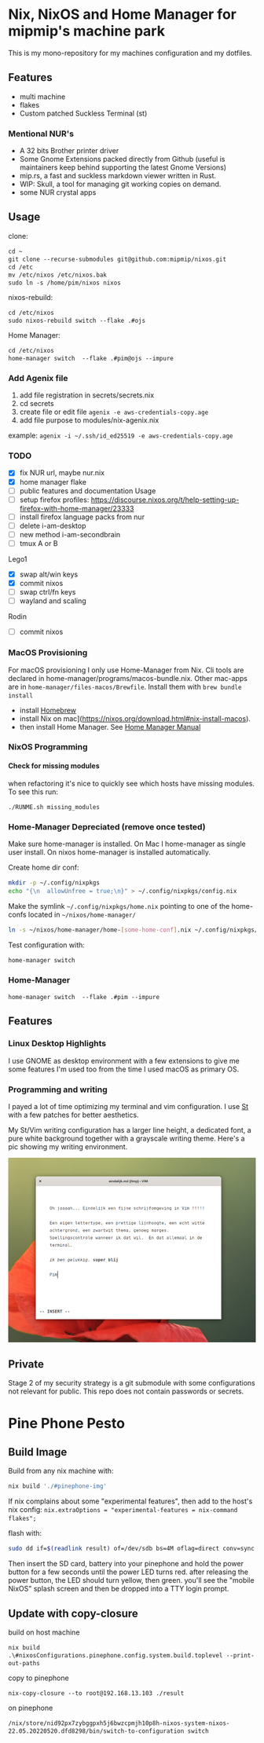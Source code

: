 # Nix, NixOS and Home Manager for mipmip's machine park


This is my mono-repository for my machines configuration and my dotfiles.

## Features

- multi machine
- flakes
- Custom patched Suckless Terminal (st)

### Mentional NUR's
- A 32 bits Brother printer driver
- Some Gnome Extensions packed directly from Github (useful is maintainers keep behind supporting the latest Gnome Versions)
- mip.rs, a fast and suckless markdown viewer written in Rust.
- WIP: Skull, a tool for managing git working copies on demand.
- some NUR crystal apps

## Usage

clone:

```
cd ~
git clone --recurse-submodules git@github.com:mipmip/nixos.git
cd /etc
mv /etc/nixos /etc/nixos.bak
sudo ln -s /home/pim/nixos nixos
```

nixos-rebuild:

```
cd /etc/nixos
sudo nixos-rebuild switch --flake .#ojs
```

Home Manager:

```
cd /etc/nixos
home-manager switch  --flake .#pim@ojs --impure
```

### Add Agenix file

1. add file registration in secrets/secrets.nix
2. cd secrets
3. create file or edit file `agenix -e aws-credentials-copy.age`
4. add file purpose to modules/nix-agenix.nix

example: `agenix -i ~/.ssh/id_ed25519 -e aws-credentials-copy.age`

### TODO

- [x] fix NUR url, maybe nur.nix
- [x] home manager flake
- [ ] public features and documentation Usage
- [ ] setup firefox profiles: https://discourse.nixos.org/t/help-setting-up-firefox-with-home-manager/23333
- [ ] install firefox language packs from nur
- [ ] delete i-am-desktop
- [ ] new method i-am-secondbrain
- [ ] tmux A or B

Lego1
- [x] swap alt/win keys
- [x] commit nixos
- [ ] swap ctrl/fn keys
- [ ] wayland and scaling

Rodin
- [ ] commit nixos

### MacOS Provisioning

For macOS provisioning I only use Home-Manager from Nix. Cli tools are declared
in home-manager/programs/macos-bundle.nix. Other mac-apps are in
`home-manager/files-macos/Brewfile`. Install them with `brew bundle install`

- install [Homebrew](https://brew.sh/)
- install Nix on mac](https://nixos.org/download.html#nix-install-macos).
- then install Home Manager. See [Home Manager Manual](https://nix-community.github.io/home-manager/index.html#sec-install-standalone)

### NixOS Programming

#### Check for missing modules

when refactoring it's nice to quickly see which hosts have missing modules. To
see this run:

```
./RUNME.sh missing_modules
```

### Home-Manager Depreciated (remove once tested)

Make sure home-manager is installed. On Mac I home-manager as single user
install. On nixos home-manager is installed automatically.

Create home dir conf:

```sh
mkdir -p ~/.config/nixpkgs
echo "{\n  allowUnfree = true;\n}" > ~/.config/nixpkgs/config.nix
```

Make the symlink `~/.config/nixpkgs/home.nix` pointing to one of the home-confs
located in `~/nixos/home-manager/`


```sh
ln -s ~/nixos/home-manager/home-[some-home-conf].nix ~/.config/nixpkgs/
```

Test configuration with:

```
home-manager switch
```

### Home-Manager

```
home-manager switch  --flake .#pim --impure
```

## Features

### Linux Desktop Highlights

I use GNOME as desktop environment with a few extensions to give me some
features I'm used too from the time I used macOS as primary OS.

### Programming and writing

I payed a lot of time optimizing my terminal and vim configuration. I use
[St](https://st.suckless.org) with a few patches for better aesthetics.

My St/Vim writing configuration has a larger line height, a dedicated font, a
pure white background together with a grayscale writing theme. Here's a pic
showing my writing environment.

![writing in vim](./docs/gelukkigmetvim.png)

## Private

Stage 2 of my security strategy is a git submodule with some configurations not
relevant for public. This repo does not contain passwords or secrets.


# Pine Phone Pesto

## Build Image

Build from any nix machine with:

```sh
nix build './#pinephone-img'
```

If nix complains about some "experimental features", then add to the host's nix
config: `nix.extraOptions = "experimental-features = nix-command flakes";`

flash with:
```sh
sudo dd if=$(readlink result) of=/dev/sdb bs=4M oflag=direct conv=sync status=progress
```

Then insert the SD card, battery into your pinephone and hold the power button
for a few seconds until the power LED turns red. after releasing the power
button, the LED should turn yellow, then green. you'll see the "mobile NixOS"
splash screen and then be dropped into a TTY login prompt.


## Update with copy-closure

build on host machine

```
nix build .\#nixosConfigurations.pinephone.config.system.build.toplevel --print-out-paths
```

copy to pinephone

```
nix-copy-closure --to root@192.168.13.103 ./result
```

on pinephone 

```
/nix/store/nid92px7zybggpxh5j6bwzcpmjh10p8h-nixos-system-nixos-22.05.20220520.dfd8298/bin/switch-to-configuration switch
```
